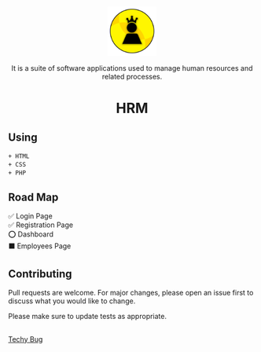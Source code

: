 <div align="center">
<img src="img/logo.png" height="100" width="100"/><br>
<p>It is a suite of software applications used to manage human resources and related processes.
</p>
</div>


<div align="center">
<h1>HRM</h1>
</div>

## Using

```bash
+ HTML
+ CSS
+ PHP
```

## Road Map 

✅ Login Page\
✅ Registration Page\
⭕ Dashboard\
⬛ Employees Page



## Contributing
Pull requests are welcome. For major changes, please open an issue first to discuss what you would like to change.

Please make sure to update tests as appropriate.

## 
[Techy Bug](https://techybug.com/)
